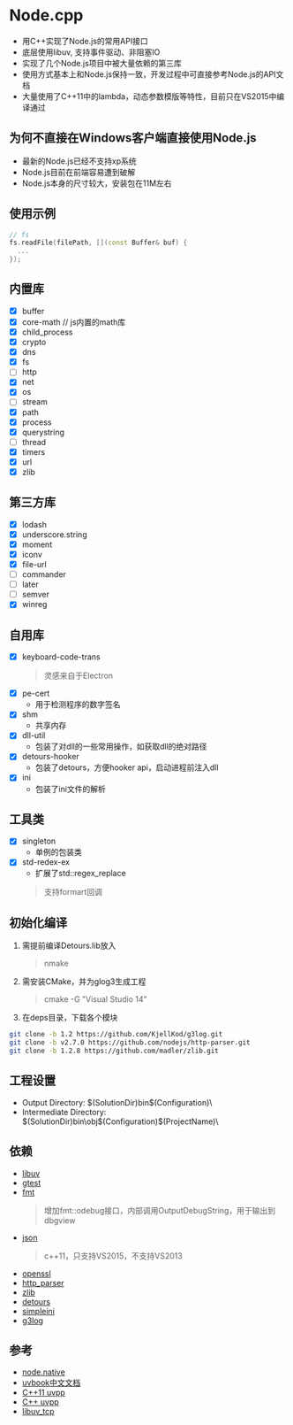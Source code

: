 # Node.cpp
* 用C++实现了Node.js的常用API接口
* 底层使用libuv, 支持事件驱动、非阻塞IO
* 实现了几个Node.js项目中被大量依赖的第三库
* 使用方式基本上和Node.js保持一致，开发过程中可直接参考Node.js的API文档
* 大量使用了C++11中的lambda，动态参数模版等特性，目前只在VS2015中编译通过

## 为何不直接在Windows客户端直接使用Node.js
* 最新的Node.js已经不支持xp系统
* Node.js目前在前端容易遭到破解
* Node.js本身的尺寸较大，安装包在11M左右

## 使用示例
```cpp
// fs
fs.readFile(filePath, [](const Buffer& buf) {
  ...
});
```

## 内置库
- [x] buffer
- [x] core-math  // js内置的math库
- [x] child_process
- [x] crypto
- [x] dns
- [x] fs
- [ ] http
- [x] net
- [x] os
- [ ] stream
- [x] path
- [x] process
- [x] querystring
- [ ] thread
- [x] timers
- [x] url
- [x] zlib

## 第三方库
- [x] lodash
- [x] underscore.string
- [x] moment
- [x] iconv
- [x] file-url
- [ ] commander
- [ ] later
- [ ] semver
- [x] winreg

## 自用库
- [x] keyboard-code-trans
  > 灵感来自于Electron
- [x] pe-cert
  * 用于检测程序的数字签名
- [x] shm
  * 共享内存
- [x] dll-util
  * 包装了对dll的一些常用操作，如获取dll的绝对路径
- [x] detours-hooker
  * 包装了detours，方便hooker api，启动进程前注入dll
- [x] ini
  * 包装了ini文件的解析

## 工具类
- [x] singleton
  * 单例的包装类
- [x] std-redex-ex
  * 扩展了std::regex_replace
  > 支持formart回调

## 初始化编译
1. 需提前编译Detours.lib放入
   > nmake
2. 需安装CMake，并为glog3生成工程
   > cmake -G "Visual Studio 14"
3. 在deps目录，下载各个模块
```bash
git clone -b 1.2 https://github.com/KjellKod/g3log.git
git clone -b v2.7.0 https://github.com/nodejs/http-parser.git
git clone -b 1.2.8 https://github.com/madler/zlib.git
```

## 工程设置
* Output Directory: $(SolutionDir)bin\$(Configuration)\
* Intermediate Directory: $(SolutionDir)bin\obj\$(Configuration)\$(ProjectName)\

## 依赖
* [libuv](https://github.com/libuv/libuv)
* [gtest](https://github.com/google/googletest)
* [fmt](https://github.com/fmtlib/fmt)
  > 增加fmt::odebug接口，内部调用OutputDebugString，用于输出到dbgview
* [json](https://github.com/nlohmann/json)
  > c++11，只支持VS2015，不支持VS2013
* [openssl](https://www.openssl.org/)
* [http_parser](https://github.com/nodejs/http-parser)
* [zlib](https://github.com/madler/zlib)
* [detours](http://research.microsoft.com/en-us/projects/detours/)
* [simpleini](https://github.com/brofield/simpleini)
* [g3log](https://github.com/KjellKod/g3log)

## 参考
* [node.native](https://github.com/d5/node.native)
* [uvbook中文文档](http://luohaha.github.io/Chinese-uvbook/source/introduction.html)
* [C++11 uvpp](https://github.com/larroy/uvpp)
* [C++ uvpp](https://github.com/derekdai/uvpp)
* [libuv_tcp](https://github.com/wqvbjhc/libuv_tcp)